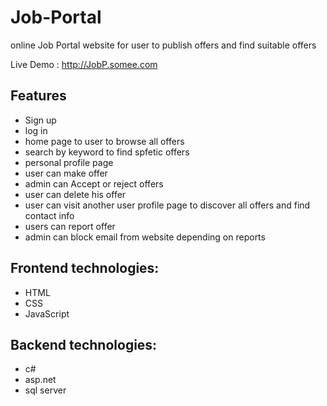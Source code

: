 
# Job-Portal
online Job Portal website for user to publish offers and find suitable offers

Live Demo : http://JobP.somee.com

## Features

- Sign up
- log in
- home page to user to browse all offers
- search by keyword to find spfetic offers
- personal profile page
- user can make offer 
- admin can Accept or reject offers
- user can delete his offer
- user can visit  another user profile page to discover all offers and find contact info
- users can report offer
- admin can block email from website depending on reports


## Frontend technologies:
- HTML
- CSS
- JavaScript

## Backend technologies:
- c#
- asp.net
- sql server

